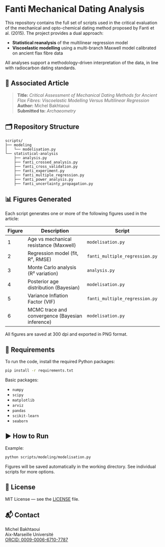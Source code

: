 # Fanti Mechanical Dating Analysis



This repository contains the full set of scripts used in the critical evaluation of the mechanical and opto-chemical dating method proposed by Fanti et al. (2015). The project provides a dual approach:

- **Statistical reanalysis** of the multilinear regression model
- **Viscoelastic modelling** using a multi-branch Maxwell model calibrated on ancient flax fibre data

All analyses support a methodology-driven interpretation of the data, in line with radiocarbon dating standards.

## 📄 Associated Article

> **Title:** *Critical Assessment of Mechanical Dating Methods for Ancient Flax Fibres: Viscoelastic Modelling Versus Multilinear Regression*  
> **Author:** Michel Bakhtaoui  
> **Submitted to:** *Archaeometry*  


## 🗂 Repository Structure

```
scripts/
├── modeling
│   └── modelisation.py
└── statistical-analysis
    ├── analysis.py
    ├── fanti_crossed_analysis.py
    ├── fanti_cross_validation.py
    ├── fanti_experiment.py
    ├── fanti_multiple_regression.py
    ├── fanti_power_analysis.py
    ├── fanti_uncertainty_propagation.py
```

## 📊 Figures Generated

Each script generates one or more of the following figures used in the article:

| Figure | Description  | Script  |
|--------|--------------------------------------------------|---------------------------------|
| 1  | Age vs mechanical resistance (Maxwell)   | `modelisation.py`   |
| 2  | Regression model (fit, R², RMSE) | `fanti_multiple_regression.py`  |
| 3  | Monte Carlo analysis (R² variation)  | `analysis.py`   |
| 4  | Posterior age distribution (Bayesian)| `modelisation.py`   |
| 5  | Variance Inflation Factor (VIF)  | `fanti_multiple_regression.py`  |
| 6  | MCMC trace and convergence (Bayesian inference)  | `modelisation.py`   |

All figures are saved at 300 dpi and exported in PNG format.

## 🧪 Requirements

To run the code, install the required Python packages:

```bash
pip install -r requirements.txt
```

Basic packages:
- `numpy`
- `scipy`
- `matplotlib`
- `arviz`
- `pandas`
- `scikit-learn`
- `seaborn`

## ▶️ How to Run

Example:

```bash
python scripts/modeling/modelisation.py
```

Figures will be saved automatically in the working directory. See individual scripts for more options.

## 📜 License

MIT License — see the [LICENSE](LICENSE) file.

## 📬 Contact

Michel Bakhtaoui  
Aix-Marseille Université  
[ORCID: 0009-0006-6710-7787](https://orcid.org/0009-0006-6710-7787)
